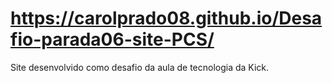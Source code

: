 # https://carolprado08.github.io/Desafio-parada06-site-PCS/
Site desenvolvido como desafio da aula de tecnologia da Kick.
